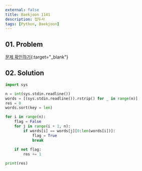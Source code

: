 ```yaml
---
external: false
title: Baekjoon 1141
description: 접두사
tags: [Python, Baekjoon]
---
```


## 01. Problem

[문제 확인하기](https://www.acmicpc.net/problem/1141){:target="_blank"}

## 02. Solution

```Python
import sys

n = int(sys.stdin.readline())
words = [(sys.stdin.readline()).rstrip() for _ in range(n)]
res = 0
words.sort(key = len)

for i in range(n):
    flag = False
    for j in range(i + 1, n):
        if words[i] == words[j][0:len(words[i])]:
            flag = True
            break
    
    if not flag:
        res += 1

print(res)
```
